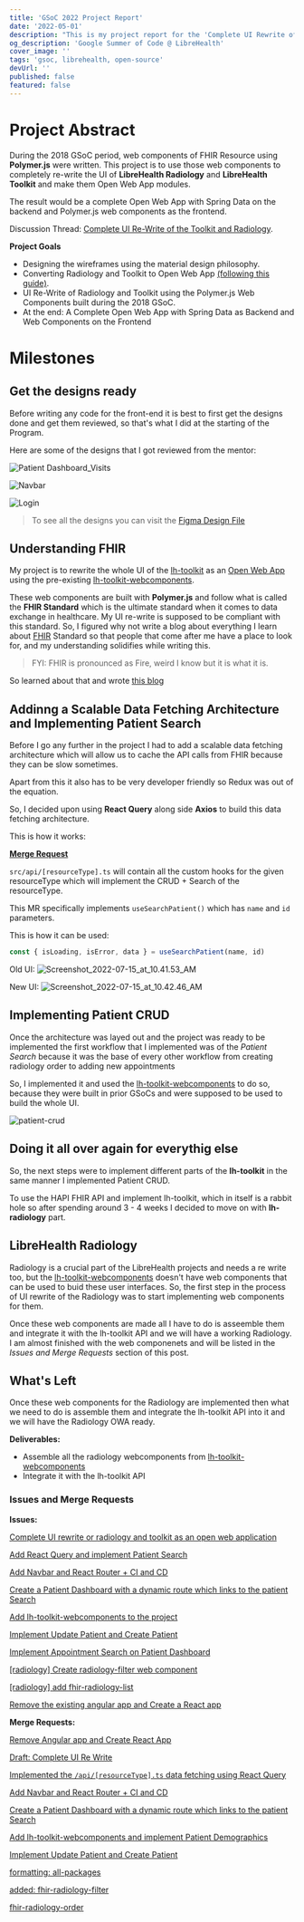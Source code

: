 ```yaml
---
title: 'GSoC 2022 Project Report'
date: '2022-05-01'
description: "This is my project report for the 'Complete UI Rewrite of Radiology and Toolkit"
og_description: 'Google Summer of Code @ LibreHealth'
cover_image: ''
tags: 'gsoc, librehealth, open-source'
devUrl: ''
published: false
featured: false
---
```


# Project Abstract

During the 2018 GSoC period, web components of FHIR Resource using **Polymer.js** were written. This project is to use
those web components to completely re-write the UI of **LibreHealth Radiology** and **LibreHealth Toolkit** and make them
Open Web App modules.

The result would be a complete Open Web App with Spring Data on the backend and Polymer.js web components as
the frontend.

Discussion Thread: [Complete UI Re-Write of the Toolkit and Radiology](https://forums.librehealth.io/t/project-complete-ui-rewrite-or-radiology-and-toolkit-as-an-open-web-application/4323/59).

**Project Goals**

- Designing the wireframes using the material design philosophy.
- Converting Radiology and Toolkit to Open Web App [(following this guide)](https://wiki.openmrs.org/display/docs/Open+Web+Apps+Module).
- UI Re-Write of Radiology and Toolkit using the Polymer.js Web Components built during the 2018 GSoC.
- At the end:
  A Complete Open Web App with Spring Data as Backend and Web Components on the Frontend

# Milestones

## Get the designs ready

Before writing any code for the front-end it is best to first get the designs done and get them reviewed, so that's what I did at the starting of the Program.

Here are some of the designs that I got reviewed from the mentor:

![Patient Dashboard_Visits](https://user-images.githubusercontent.com/69139607/191218971-1305721e-d3c5-441e-b1fe-882aec179700.png)

![Navbar](https://user-images.githubusercontent.com/69139607/191218986-80a3a600-79d2-4a09-ab3f-7e3f57c7e82c.png)

![Login](https://user-images.githubusercontent.com/69139607/191218991-5e57122d-f652-4b84-9623-08babded435f.png)

> To see all the designs you can visit the [Figma Design File](https://www.figma.com/file/PmNa9wiIVpBDw7btMMtbyX/LH-Radiology-and-Toolkit-Wireframes?node-id=218%3A211)

## Understanding FHIR

My project is to rewrite the whole UI of the [lh-toolkit](https://radiology.librehealth.io) as an [Open Web App](https://github.com/openmrs/openmrs-module-owa) using the pre-existing [lh-toolkit-webcomponents](https://gitlab.com/librehealth/toolkit/lh-toolkit-webcomponents).

These web components are built with **Polymer.js** and follow what is called the **FHIR Standard** which is the
ultimate standard when it comes to data exchange in healthcare. My UI re-write is supposed to be compliant with this
standard. So, I figured why not write a blog about everything I learn about [FHIR](https://www.hl7.org/fhir/) Standard
so that people that come after me have a place to look for, and my understanding solidifies while writing this.

> FYI: FHIR is pronounced as Fire, weird I know but it is what it is.

So learned about that and wrote [this blog](https://rosekamal.love/blogs/7-fhir-standard)

## Addinng a Scalable Data Fetching Architecture and Implementing Patient Search

Before I go any further in the project I had to add a scalable data fetching architecture which will allow us to cache the API calls from FHIR because they can be slow sometimes.

Apart from this it also has to be very developer friendly so Redux was out of the equation.

So, I decided upon using **React Query** along side **Axios** to build this data fetching architecture.

This is how it works:

**[Merge Request](https://gitlab.com/librehealth/radiology/lh-radiology-owa/-/merge_requests/5)**

`src/api/[resourceType].ts` will contain all the custom hooks for the given resourceType which will implement the CRUD + Search of the resourceType.

This MR specifically implements `useSearchPatient()` which has `name` and `id` parameters.

This is how it can be used:

```jsx
const { isLoading, isError, data } = useSearchPatient(name, id)
```

Old UI:
![Screenshot_2022-07-15_at_10.41.53_AM](https://gitlab.com/librehealth/radiology/lh-radiology-owa/uploads/e67bea79f71c6536c2a59417426494fe/Screenshot_2022-07-15_at_10.41.53_AM.jpg)

New UI:
![Screenshot_2022-07-15_at_10.42.46_AM](https://gitlab.com/librehealth/radiology/lh-radiology-owa/uploads/0fd2e2de9322dd99242769f864c781c2/Screenshot_2022-07-15_at_10.42.46_AM.jpg)

## Implementing Patient CRUD

Once the architecture was layed out and the project was ready to be implemented the first workflow that I implemented was of the _Patient Search_ because it was the base of every other workflow from creating radiology order to adding new appointments

So, I implemented it and used the [lh-toolkit-webcomponents](https://gitlab.com/librehealth/toolkit/lh-toolkit-webcomponents) to do so, because they were built in prior GSoCs and were supposed to be used to build the whole UI.

![patient-crud](https://user-images.githubusercontent.com/69139607/191224194-f6c19d0a-9955-4255-a863-9f7409f4ba5a.gif)

## Doing it all over again for everythig else

So, the next steps were to implement different parts of the **lh-toolkit** in the same manner I implemented Patient CRUD.

To use the HAPI FHIR API and implement lh-toolkit, which in itself is a rabbit hole so after spending around 3 - 4 weeks I decided to move on with **lh-radiology** part.

## LibreHealth Radiology

Radiology is a crucial part of the LibreHealth projects and needs a re write too, but the [lh-toolkit-webcomponents](https://gitlab.com/librehealth/toolkit/lh-toolkit-webcomponents) doesn't have web components that can be used to buid these user interfaces. So, the first step in the process of UI rewrite of the Radiology was to start implementing web components for them.

Once these web components are made all I have to do is asseemble them and integrate it with the lh-toolkit API and we will have a working Radiology. I am almost finished with the web componenets and will be listed in the _Issues and Merge Requests_ section of this post.

## What's Left

Once these web components for the Radiology are implemented then what we need to do is assemble them and integrate the lh-toolkit API into it and we will have the Radiology OWA ready.

**Deliverables:**

- Assemble all the radiology webcomponents from [lh-toolkit-webcomponents](https://gitlab.com/librehealth/toolkit/lh-toolkit-webcomponents)
- Integrate it with the lh-toolkit API

### Issues and Merge Requests

**Issues:**

[Complete UI rewrite or radiology and toolkit as an open web application](https://gitlab.com/librehealth/radiology/lh-radiology-owa/-/issues/2)

[Add React Query and implement Patient Search](https://gitlab.com/librehealth/radiology/lh-radiology-owa/-/issues/4)

[Add Navbar and React Router + CI and CD](https://gitlab.com/librehealth/radiology/lh-radiology-owa/-/issues/5)

[Create a Patient Dashboard with a dynamic route which links to the patient Search](https://gitlab.com/librehealth/radiology/lh-radiology-owa/-/issues/6)

[Add lh-toolkit-webcomponents to the project](https://gitlab.com/librehealth/radiology/lh-radiology-owa/-/issues/7)

[Implement Update Patient and Create Patient](https://gitlab.com/librehealth/radiology/lh-radiology-owa/-/issues/8)

[Implement Appointment Search on Patient Dashboard](https://gitlab.com/librehealth/radiology/lh-radiology-owa/-/issues/9)

[[radiology] Create radiology-filter web component](https://gitlab.com/librehealth/toolkit/lh-toolkit-webcomponents/-/issues/119)

[[radiology] add fhir-radiology-list](https://gitlab.com/librehealth/toolkit/lh-toolkit-webcomponents/-/issues/120)

[Remove the existing angular app and Create a React app](https://gitlab.com/librehealth/radiology/lh-radiology-owa/-/issues/3)

**Merge Requests:**

[Remove Angular app and Create React App](https://gitlab.com/librehealth/radiology/lh-radiology-owa/-/merge_requests/4)

[Draft: Complete UI Re Write](https://gitlab.com/librehealth/radiology/lh-radiology-owa/-/merge_requests/3)

[Implemented the `/api/[resourceType].ts` data fetching using React Query](https://gitlab.com/librehealth/radiology/lh-radiology-owa/-/merge_requests/5)

[Add Navbar and React Router + CI and CD](https://gitlab.com/librehealth/radiology/lh-radiology-owa/-/merge_requests/6)

[Create a Patient Dashboard with a dynamic route which links to the patient Search](https://gitlab.com/librehealth/radiology/lh-radiology-owa/-/merge_requests/7)

[Add lh-toolkit-webcomponents and implement Patient Demographics](https://gitlab.com/librehealth/radiology/lh-radiology-owa/-/merge_requests/8)

[Implement Update Patient and Create Patient](https://gitlab.com/librehealth/radiology/lh-radiology-owa/-/merge_requests/9)

[formatting: all-packages](https://gitlab.com/librehealth/toolkit/lh-toolkit-webcomponents/-/merge_requests/137)

[added: fhir-radiology-filter](https://gitlab.com/librehealth/toolkit/lh-toolkit-webcomponents/-/merge_requests/139)

[fhir-radiology-order](https://gitlab.com/librehealth/toolkit/lh-toolkit-webcomponents/-/merge_requests/140)

